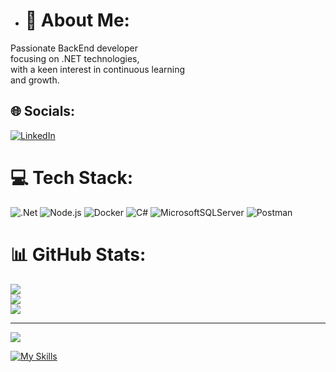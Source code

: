 - # 💫 About Me:
Passionate BackEnd developer<br>focusing on .NET technologies,<br>with a keen interest in continuous learning <br>and growth.


## 🌐 Socials:
[![LinkedIn](https://img.shields.io/badge/LinkedIn-%230077B5.svg?logo=linkedin&logoColor=white)](https://linkedin.com/in/mohammad-amin-rouhbakhsh) 

# 💻 Tech Stack:
![.Net](https://img.shields.io/badge/.NET-5C2D91?style=for-the-badge&logo=.net&logoColor=white) ![Node.js](https://img.shields.io/badge/node.js-339933?style=for-the-badge&logo=Node.js&logoColor=white) ![Docker](https://img.shields.io/badge/docker-%230db7ed.svg?style=for-the-badge&logo=docker&logoColor=white) ![C#](https://img.shields.io/badge/c%23-%23239120.svg?style=for-the-badge&logo=csharp&logoColor=white)  ![MicrosoftSQLServer](https://img.shields.io/badge/Microsoft%20SQL%20Server-CC2927?style=for-the-badge&logo=microsoft%20sql%20server&logoColor=white) ![Postman](https://img.shields.io/badge/Postman-FF6C37?style=for-the-badge&logo=postman&logoColor=white)
# 📊 GitHub Stats:
![](https://github-readme-stats.vercel.app/api?username=Mohammad-Amin-Rmg&theme=dark&hide_border=false&include_all_commits=false&count_private=false)<br/>
![](https://github-readme-streak-stats.herokuapp.com/?user=Mohammad-Amin-Rmg&theme=dark&hide_border=false)<br/>
![](https://github-readme-stats.vercel.app/api/top-langs/?username=Mohammad-Amin-Rmg&theme=dark&hide_border=false&include_all_commits=false&count_private=false&layout=compact)

---
[![](https://visitcount.itsvg.in/api?id=Mohammad-Amin-Rmg&icon=0&color=0)](https://visitcount.itsvg.in)

<!-- Proudly created with GPRM ( https://gprm.itsvg.in ) -->
[![My Skills](https://skillicons.dev/icons?i=cs,dotnet,js)](https://skillicons.dev)
<!---
Mohammad-Amin-Rmg/Mohammad-Amin-Rmg is a ✨ special ✨ repository because its `README.md` (this file) appears on your GitHub profile.
You can click the Preview link to take a look at your changes.
--->

